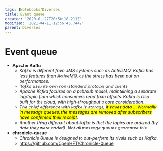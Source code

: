 ```yaml
---
tags: [Notebooks/Diverses]
title: Event queue
created: '2020-01-27T20:50:18.211Z'
modified: '2021-04-11T12:56:45.744Z'
parent: Diverses
---
```


# Event queue
- **Apache Kafka**
  - *Kafka is different from JMS systems such as ActiveMQ. Kafka has less features than ActiveMQ, as the stress has been put on performances.*
  - *Kafka uses its own non-standard protocol and clients*
  - *Apache Kafka focuses on a pub/sub model, maintaining a separate log/topic from which consumers read from offsets. Kafka is also built for the cloud, with high-throughput a core consideration.*
  - *The chief difference with kafka is storage, <mark>it saves data ... Normally in message queues, the messages are removed after subscribers have confirmed their receipt</mark>.*
  - *Another thing different about kafka is that the topics are ordered (by date they were added). Not all message queues guarantee this.*
- **chronicle-queue**
  - *Chronicle Queue is designed to out-perform its rivals such as Kafka.*
  - <https://github.com/OpenHFT/Chronicle-Queue>
